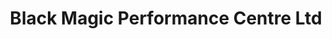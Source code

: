 ---
title: "Black Magic Performance Centre Ltd"
url: /kelly-bray/black-magic-performance-centre-ltd/
shop: Autowerkstatt
---